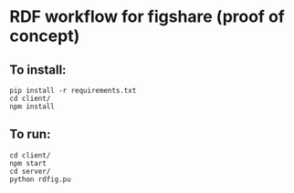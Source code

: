 RDF workflow for figshare (proof of concept)
============================================

To install:
-----------
~~~
pip install -r requirements.txt
cd client/
npm install
~~~

To run:
-------
~~~
cd client/
npm start
cd server/
python rdfig.pu
~~~

